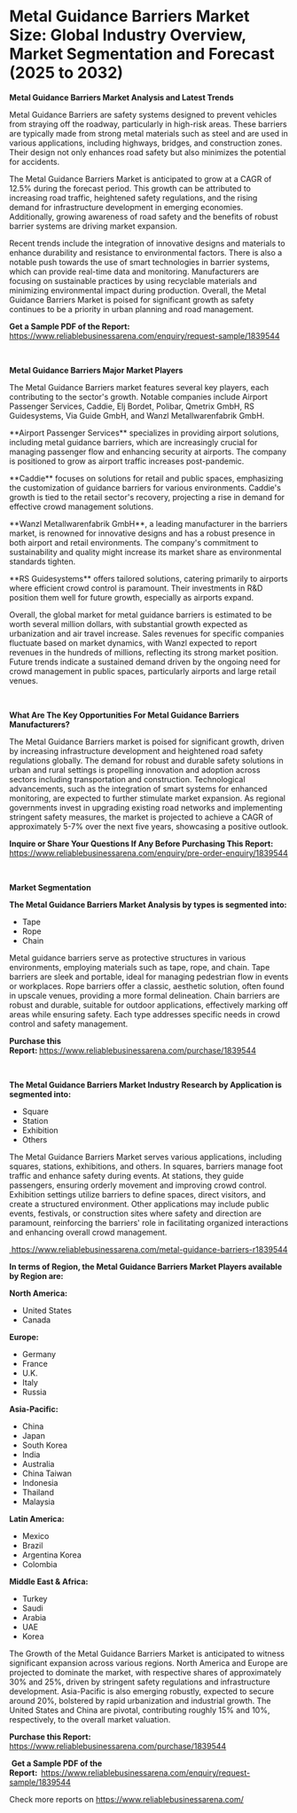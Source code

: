 <p><h1>Metal Guidance Barriers Market Size: Global Industry Overview, Market Segmentation and Forecast (2025 to 2032)</h1></p><p><strong>Metal Guidance Barriers Market Analysis and Latest Trends</strong></p>
<p><p>Metal Guidance Barriers are safety systems designed to prevent vehicles from straying off the roadway, particularly in high-risk areas. These barriers are typically made from strong metal materials such as steel and are used in various applications, including highways, bridges, and construction zones. Their design not only enhances road safety but also minimizes the potential for accidents.</p><p>The Metal Guidance Barriers Market is anticipated to grow at a CAGR of 12.5% during the forecast period. This growth can be attributed to increasing road traffic, heightened safety regulations, and the rising demand for infrastructure development in emerging economies. Additionally, growing awareness of road safety and the benefits of robust barrier systems are driving market expansion.</p><p>Recent trends include the integration of innovative designs and materials to enhance durability and resistance to environmental factors. There is also a notable push towards the use of smart technologies in barrier systems, which can provide real-time data and monitoring. Manufacturers are focusing on sustainable practices by using recyclable materials and minimizing environmental impact during production. Overall, the Metal Guidance Barriers Market is poised for significant growth as safety continues to be a priority in urban planning and road management.</p></p>
<p><strong>Get a Sample PDF of the Report:&nbsp;</strong> <a href="https://www.reliablebusinessarena.com/enquiry/request-sample/1839544?utm_campaign=1841&utm_medium=2&utm_source=Github&utm_content=ia&utm_term=10022025&utm_id=metal-guidance-barriers">https://www.reliablebusinessarena.com/enquiry/request-sample/1839544</a></p>
<p>&nbsp;</p>
<p><strong>Metal Guidance Barriers Major Market Players</strong></p>
<p><p>The Metal Guidance Barriers market features several key players, each contributing to the sector's growth. Notable companies include Airport Passenger Services, Caddie, Elj Bordet, Polibar, Qmetrix GmbH, RS Guidesystems, Via Guide GmbH, and Wanzl Metallwarenfabrik GmbH. </p><p>**Airport Passenger Services** specializes in providing airport solutions, including metal guidance barriers, which are increasingly crucial for managing passenger flow and enhancing security at airports. The company is positioned to grow as airport traffic increases post-pandemic.</p><p>**Caddie** focuses on solutions for retail and public spaces, emphasizing the customization of guidance barriers for various environments. Caddie's growth is tied to the retail sector's recovery, projecting a rise in demand for effective crowd management solutions.</p><p>**Wanzl Metallwarenfabrik GmbH**, a leading manufacturer in the barriers market, is renowned for innovative designs and has a robust presence in both airport and retail environments. The company's commitment to sustainability and quality might increase its market share as environmental standards tighten.</p><p>**RS Guidesystems** offers tailored solutions, catering primarily to airports where efficient crowd control is paramount. Their investments in R&D position them well for future growth, especially as airports expand.</p><p>Overall, the global market for metal guidance barriers is estimated to be worth several million dollars, with substantial growth expected as urbanization and air travel increase. Sales revenues for specific companies fluctuate based on market dynamics, with Wanzl expected to report revenues in the hundreds of millions, reflecting its strong market position. Future trends indicate a sustained demand driven by the ongoing need for crowd management in public spaces, particularly airports and large retail venues.</p></p>
<p>&nbsp;</p>
<p><strong>What Are The Key Opportunities For Metal Guidance Barriers Manufacturers?</strong></p>
<p><p>The Metal Guidance Barriers market is poised for significant growth, driven by increasing infrastructure development and heightened road safety regulations globally. The demand for robust and durable safety solutions in urban and rural settings is propelling innovation and adoption across sectors including transportation and construction. Technological advancements, such as the integration of smart systems for enhanced monitoring, are expected to further stimulate market expansion. As regional governments invest in upgrading existing road networks and implementing stringent safety measures, the market is projected to achieve a CAGR of approximately 5-7% over the next five years, showcasing a positive outlook.</p></p>
<p><strong>Inquire or Share Your Questions If Any Before Purchasing This Report:</strong> <a href="https://www.reliablebusinessarena.com/enquiry/pre-order-enquiry/1839544?utm_campaign=1841&utm_medium=2&utm_source=Github&utm_content=ia&utm_term=10022025&utm_id=metal-guidance-barriers">https://www.reliablebusinessarena.com/enquiry/pre-order-enquiry/1839544</a></p>
<p>&nbsp;</p>
<p><strong>Market Segmentation</strong></p>
<p><strong>The Metal Guidance Barriers Market Analysis by types is segmented into:</strong></p>
<p><ul><li>Tape</li><li>Rope</li><li>Chain</li></ul></p>
<p><p>Metal guidance barriers serve as protective structures in various environments, employing materials such as tape, rope, and chain. Tape barriers are sleek and portable, ideal for managing pedestrian flow in events or workplaces. Rope barriers offer a classic, aesthetic solution, often found in upscale venues, providing a more formal delineation. Chain barriers are robust and durable, suitable for outdoor applications, effectively marking off areas while ensuring safety. Each type addresses specific needs in crowd control and safety management.</p></p>
<p><strong>Purchase this Report:&nbsp;</strong><a href="https://www.reliablebusinessarena.com/purchase/1839544?utm_campaign=1841&utm_medium=2&utm_source=Github&utm_content=ia&utm_term=10022025&utm_id=metal-guidance-barriers">https://www.reliablebusinessarena.com/purchase/1839544</a></p>
<p>&nbsp;</p>
<p><strong>The Metal Guidance Barriers Market Industry Research by Application is segmented into:</strong></p>
<p><ul><li>Square</li><li>Station</li><li>Exhibition</li><li>Others</li></ul></p>
<p><p>The Metal Guidance Barriers Market serves various applications, including squares, stations, exhibitions, and others. In squares, barriers manage foot traffic and enhance safety during events. At stations, they guide passengers, ensuring orderly movement and improving crowd control. Exhibition settings utilize barriers to define spaces, direct visitors, and create a structured environment. Other applications may include public events, festivals, or construction sites where safety and direction are paramount, reinforcing the barriers' role in facilitating organized interactions and enhancing overall crowd management.</p></p>
<p><a href="https://www.reliablebusinessarena.com/metal-guidance-barriers-r1839544?utm_campaign=1841&utm_medium=2&utm_source=Github&utm_content=ia&utm_term=10022025&utm_id=metal-guidance-barriers">&nbsp;https://www.reliablebusinessarena.com/metal-guidance-barriers-r1839544</a></p>
<p><strong>In terms of Region, the Metal Guidance Barriers Market Players available by Region are:</strong></p>
<p>
    <p> <strong> North America: </strong>
        <ul>
            <li>United States</li>
            <li>Canada</li>
        </ul>
        </p> 
    <p> <strong> Europe: </strong>
        <ul>
            <li>Germany</li>
            <li>France</li>
            <li>U.K.</li>
            <li>Italy</li>
            <li>Russia</li>
        </ul>
        </p> 
    <p> <strong> Asia-Pacific: </strong>
        <ul>
            <li>China</li>
            <li>Japan</li>
            <li>South Korea</li>
            <li>India</li>
            <li>Australia</li>
            <li>China Taiwan</li>
            <li>Indonesia</li>
            <li>Thailand</li>
            <li>Malaysia</li>
        </ul>
        </p> 
    <p> <strong> Latin America: </strong>
        <ul>
            <li>Mexico</li>
            <li>Brazil</li>
            <li>Argentina Korea</li>
            <li>Colombia</li>
        </ul>
        </p> 
    <p> <strong> Middle East & Africa: </strong>
        <ul>
            <li>Turkey</li>
            <li>Saudi</li>
            <li>Arabia</li>
            <li>UAE</li>
            <li>Korea</li>
        </ul>
    </p>
    </p>
<p><p>The Growth of the Metal Guidance Barriers Market is anticipated to witness significant expansion across various regions. North America and Europe are projected to dominate the market, with respective shares of approximately 30% and 25%, driven by stringent safety regulations and infrastructure development. Asia-Pacific is also emerging robustly, expected to secure around 20%, bolstered by rapid urbanization and industrial growth. The United States and China are pivotal, contributing roughly 15% and 10%, respectively, to the overall market valuation.</p></p>
<p><strong>Purchase this Report: </strong><a href="https://www.reliablebusinessarena.com/purchase/1839544?utm_campaign=1841&utm_medium=2&utm_source=Github&utm_content=ia&utm_term=10022025&utm_id=metal-guidance-barriers">https://www.reliablebusinessarena.com/purchase/1839544</a></p>
<p>&nbsp;<strong>Get a Sample PDF of the Report:&nbsp;&nbsp;</strong><a href="https://www.reliablebusinessarena.com/enquiry/request-sample/1839544?utm_campaign=1841&utm_medium=2&utm_source=Github&utm_content=ia&utm_term=10022025&utm_id=metal-guidance-barriers">https://www.reliablebusinessarena.com/enquiry/request-sample/1839544</a></p>
<p><strong></strong></p>
<p>Check more reports on <a href="https://www.reliablebusinessarena.com/?utm_campaign=1841&utm_medium=2&utm_source=Github&utm_content=ia&utm_term=10022025&utm_id=metal-guidance-barriers">https://www.reliablebusinessarena.com/</a></p>